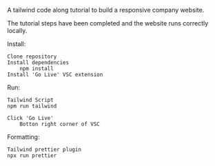 A tailwind code along tutorial to build a responsive company website.

The tutorial steps have been completed and the website runs correctly locally. 


Install:

    Clone repository
    Install dependencies
        npm install
    Install 'Go Live' VSC extension


Run:

    Tailwind Script
    npm run tailwind

    Click 'Go Live'
        Botton right corner of VSC

Formatting:

    Tailwind prettier plugin
    npx run prettier

